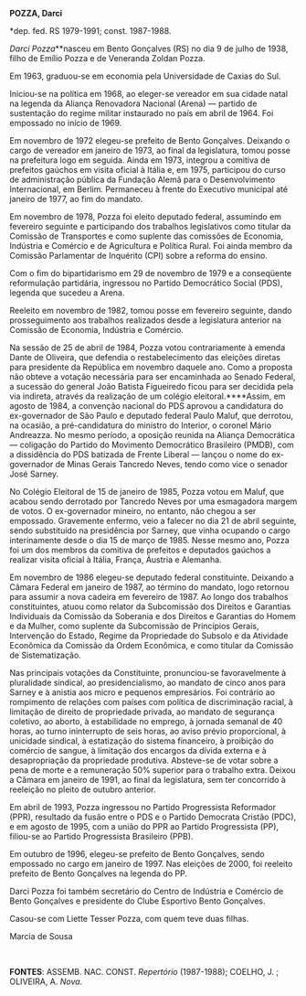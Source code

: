 **POZZA, Darci**

\*dep. fed. RS 1979-1991; const. 1987-1988.

*Darci Pozza***nasceu em Bento Gonçalves (RS) no dia 9 de julho de 1938,
filho de Emílio Pozza e de Veneranda Zoldan Pozza.

Em 1963, graduou-se em economia pela Universidade de Caxias do Sul.

Iniciou-se na política em 1968, ao eleger-se vereador em sua cidade
natal na legenda da Aliança Renovadora Nacional (Arena) — partido de
sustentação do regime militar instaurado no país em abril de 1964. Foi
empossado no início de 1969.

Em novembro de 1972 elegeu-se prefeito de Bento Gonçalves. Deixando o
cargo de vereador em janeiro de 1973, ao final da legislatura, tomou
posse na prefeitura logo em seguida. Ainda em 1973, integrou a comitiva
de prefeitos gaúchos em visita oficial à Itália e, em 1975, participou
do curso de administração pública da Fundação Alemã para o
Desenvolvimento Internacional, em Berlim. Permaneceu à frente do
Executivo municipal até janeiro de 1977, ao fim do mandato.

Em novembro de 1978, Pozza foi eleito deputado federal, assumindo em
fevereiro seguinte e participando dos trabalhos legislativos como
titular da Comissão de Transportes e como suplente das comissões de
Economia, Indústria e Comércio e de Agricultura e Política Rural. Foi
ainda membro da Comissão Parlamentar de Inquérito (CPI) sobre a reforma
do ensino.

Com o fim do bipartidarismo em 29 de novembro de 1979 e a conseqüente
reformulação partidária, ingressou no Partido Democrático Social (PDS),
legenda que sucedeu a Arena.

Reeleito em novembro de 1982, tomou posse em fevereiro seguinte, dando
prosseguimento aos trabalhos realizados desde a legislatura anterior na
Comissão de Economia, Indústria e Comércio.

Na sessão de 25 de abril de 1984, Pozza votou contrariamente à emenda
Dante de Oliveira, que defendia o restabelecimento das eleições diretas
para presidente da República em novembro daquele ano. Como a proposta
não obteve a votação necessária para ser encaminhada ao Senado Federal,
a sucessão do general João Batista Figueiredo ficou para ser decidida
pela via indireta, através da realização de um colégio
eleitoral.****Assim, em agosto de 1984, a convenção nacional do PDS
aprovou a candidatura do ex-governador de São Paulo e deputado federal
Paulo Maluf, que derrotou, na ocasião, a pré-candidatura do ministro do
Interior, o coronel Mário Andreazza. No mesmo período, a oposição
reunida na Aliança Democrática — coligação do Partido do Movimento
Democrático Brasileiro (PMDB), com a dissidência do PDS batizada de
Frente Liberal — lançou o nome do ex-governador de Minas Gerais Tancredo
Neves, tendo como vice o senador José Sarney.

No Colégio Eleitoral de 15 de janeiro de 1985, Pozza votou em Maluf, que
acabou sendo derrotado por Tancredo Neves por uma esmagadora margem de
votos. O ex-governador mineiro, no entanto, não chegou a ser empossado.
Gravemente enfermo, veio a falecer no dia 21 de abril seguinte, sendo
substituído na presidência por Sarney, que vinha ocupando o cargo
interinamente desde o dia 15 de março de 1985. Nesse mesmo ano, Pozza
foi um dos membros da comitiva de prefeitos e deputados gaúchos a
realizar visita oficial à Itália, França, Áustria e Alemanha.

Em novembro de 1986 elegeu-se deputado federal constituinte. Deixando a
Câmara Federal em janeiro de 1987, ao término do mandato, logo retornou
para assumir a nova cadeira em fevereiro de 1987. Ao longo dos trabalhos
constituintes, atuou como relator da Subcomissão dos Direitos e
Garantias Individuais da Comissão da Soberania e dos Direitos e
Garantias do Homem e da Mulher, como suplente da Subcomissão de
Princípios Gerais, Intervenção do Estado, Regime da Propriedade do
Subsolo e da Atividade Econômica da Comissão da Ordem Econômica, e como
titular da Comissão de Sistematização.

Nas principais votações da Constituinte, pronunciou-se favoravelmente à
pluralidade sindical, ao presidencialismo, ao mandato de cinco anos para
Sarney e à anistia aos micro e pequenos empresários. Foi contrário ao
rompimento de relações com países com política de discriminação racial,
à limitação de direito de propriedade privada, ao mandato de segurança
coletivo, ao aborto, à estabilidade no emprego, à jornada semanal de 40
horas, ao turno ininterrupto de seis horas, ao aviso prévio
proporcional, à unicidade sindical, à estatização do sistema financeiro,
à proibição do comércio de sangue, à limitação dos encargos da dívida
externa e à desapropriação da propriedade produtiva. Absteve-se de votar
sobre a pena de morte e a remuneração 50% superior para o trabalho
extra. Deixou a Câmara em janeiro de 1991, ao final da legislatura, sem
ter concorrido à reeleição no pleito de outubro anterior.

Em abril de 1993, Pozza ingressou no Partido Progressista Reformador
(PPR), resultado da fusão entre o PDS e o Partido Democrata Cristão
(PDC), e em agosto de 1995, com a união do PPR ao Partido Progressista
(PP), filiou-se ao Partido Progressista Brasileiro (PPB).

Em outubro de 1996, elegeu-se prefeito de Bento Gonçalves, sendo
empossado no cargo em janeiro de 1997. Nas eleições de 2000, foi
reeleito prefeito de Bento Gonçalves na legenda do PP.

Darci Pozza foi também secretário do Centro de Indústria e Comércio de
Bento Gonçalves e presidente do Clube Esportivo Bento Gonçalves.

Casou-se com Liette Tesser Pozza, com quem teve duas filhas.

Marcia de Sousa

 

**FONTES**: ASSEMB. NAC. CONST. *Repertório* (1987-1988); COELHO, J. ;
OLIVEIRA, A. *Nova*.

 
